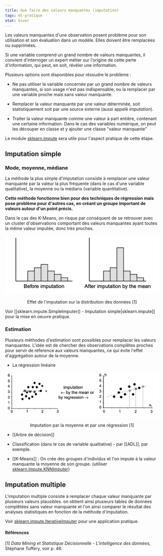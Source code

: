 ```yaml
---
title: Que faire des valeurs manquantes (imputation)
tags: ml-pratique
etat: hiver
---
```

Les valeurs manquantes d'une observation posent problème pour son utilisation et son évaluation dans un modèle. Elles doivent être remplacées ou supprimées.

Si une variable comprend un grand nombre de valeurs manquantes, il convient d'interroger un expert métier sur l'origine de cette perte d'information, qui peut, en soit, révèler une information.  

Plusieurs options sont disponibles pour résoudre le problème :

- Ne pas utiliser la variable concernée par un grand nombre de valeurs manquantes, si son usage n'est pas indispensable, ou la remplacer par une variable proche mais sans valeur manquante.

- Remplacer la valeur manquante par une valeur déterminée, soit statistiquement soit par une source externe (aussi appelé *imputation*).

- Traiter la valeur manquante comme une valeur à part entière, contenant une certaine information. Dans le cas des variables numérique, on peut les découper en classe et y ajouter une classe "valeur manquante"

Le module [sklearn.impute](https://scikit-learn.org/stable/modules/classes.html#module-sklearn.impute) sera utile pour l'aspect pratique de cette étape.

## Imputation simple

### Mode, moyenne, médiane

La méthode la plus simple d'imputation consiste à remplacer une valeur manquante par la valeur la plus fréquente (dans le cas d'une variable qualitative), la moyenne ou la médians (variable quantitative).

**Cette méthode fonctionne bien pour des techniques de régression mais pose problème pour d'autres cas, en créant un groupe important de valeurs autour d'un point précis.** 

Dans le cas des K-Means, on risque par conséquent de se retrouver avec un cluster d'observations comportant des valeurs manquantes ayant toutes la même valeur imputée, donc très proches.

![Effet de l'imputation](../assets/img/imputation-vm.png#center)

<div align="center">
  Effet de l'imputation sur la distribution des données [1]
</div>

Voir [[sklearn.impute.SimpleImputer() - Imputation simple\|sklearn.impute]] pour la mise en oeuvre pratique.

### Estimation

Plusieurs méthodes d'estimation sont possibles pour remplacer les valeurs manquantes. L'idée est de chercher des observations complêtes proches pour servir de réference aux valeurs manquantes, ce qui évite l'effet d'aggrégation autour de la moyenne.

- La régression linéaire

![](../assets/img/regression-imputation.png#center)

<div align="center">
  Imputation par la moyenne et par une régression [1]
</div>

- [[Arbre de décision]]

- Classification (dans le cas de variable qualitative) - par [[ADL]], par exemple.

- [[K-Means]] : On crée des groupes d'individus et l'on impute à la valeur manquante la moyenne de son groupe. (utiliser [sklearn.impute.KNNImputer](https://scikit-learn.org/stable/modules/generated/sklearn.impute.KNNImputer.html))

## Imputation multiple

L'imputation multiple consiste à remplacer chaque valeur manquante par plusieurs valeurs plausibles. on obtient ainsi plusieurs tables de données complêtées sans valeur manquante et l'on ainsi comparer le résultat des analyses statistiques en fonction de la méthode d'imputation.

Voir [sklearn.impute.IterativeImputer](https://scikit-learn.org/stable/modules/generated/sklearn.impute.IterativeImputer.html#sklearn.impute.IterativeImputer) pour une application pratique.

#### Références
[1] *Data Mining et Statistique Décisionnelle - L'intelligence des données*, Stéphane Tuffery, voir p. 46.